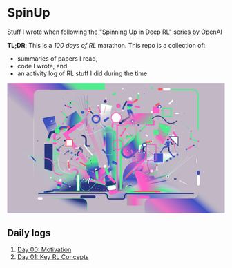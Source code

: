 # SpinUp

Stuff I wrote when following the "Spinning Up in Deep RL" series by OpenAI

**TL;DR**: This is a _100 days of RL_ marathon. This repo is a collection of:
* summaries of papers I read, 
* code I wrote, and
* an activity log of RL stuff I did during the time.

<div style="text-align:center"><img src ="images/spinning-up-in-rl.png" /></div>


## Daily logs

1. [Day 00: Motivation](Day00_motivation.md)
2. [Day 01: Key RL Concepts](Day01_key_concepts.md)

